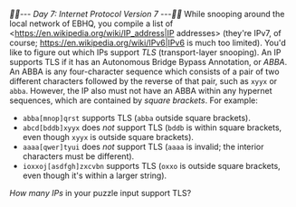*:calendar::calendar:--- Day 7: Internet Protocol Version 7 ---:calendar::calendar:*
While snooping around the local network of EBHQ, you compile a list of <https://en.wikipedia.org/wiki/IP_address|IP addresses> (they're IPv7, of course; <https://en.wikipedia.org/wiki/IPv6|IPv6> is much too limited). You'd like to figure out which IPs support *TLS* (transport-layer snooping).
An IP supports TLS if it has an Autonomous Bridge Bypass Annotation, or <span title="Any similarity to the pattern it describes is purely coincidental.">*ABBA*</span>.  An ABBA is any four-character sequence which consists of a pair of two different characters followed by the reverse of that pair, such as `xyyx` or `abba`.  However, the IP also must not have an ABBA within any hypernet sequences, which are contained by *square brackets*.
For example:

- `abba[mnop]qrst` supports TLS (`abba` outside square brackets).
- `abcd[bddb]xyyx` does *not* support TLS (`bddb` is within square brackets, even though `xyyx` is outside square brackets).
- `aaaa[qwer]tyui` does *not* support TLS (`aaaa` is invalid; the interior characters must be different).
- `ioxxoj[asdfgh]zxcvbn` supports TLS (`oxxo` is outside square brackets, even though it's within a larger string).

*How many IPs* in your puzzle input support TLS?
